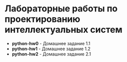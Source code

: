 # Лабораторные работы по проектированию интеллектуальных систем


* **python-hw0** - Домашнее задание 1.1
* **python-hw1** - Домашнее задание 1.2
* **python-hw2** - Домашнее задание 2.1
